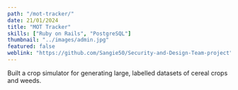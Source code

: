 ```yaml
---
path: "/mot-tracker/"
date: 21/01/2024
title: "MOT Tracker"
skills: ["Ruby on Rails", "PostgreSQL"]
thumbnail: "../images/admin.jpg"
featured: false
weblink: "https://github.com/Sangie50/Security-and-Design-Team-project"
---
```


Built a crop simulator for generating large, labelled datasets of cereal crops and weeds.


